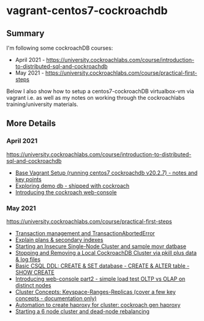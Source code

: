 # vagrant-centos7-cockroachdb



## Summary

I'm following some cockroachDB courses:
* April 2021 - https://university.cockroachlabs.com/course/introduction-to-distributed-sql-and-cockroachdb
* May 2021 - https://university.cockroachlabs.com/course/practical-first-steps


Below I also show how to setup a centos7-cockroachDB virtualbox-vm via vagrant i.e. as well as my notes on working through the cockroachlabs training/university materials.


## More Details 

### April 2021 

https://university.cockroachlabs.com/course/introduction-to-distributed-sql-and-cockroachdb

* [Base Vagrant Setup (running centos7 cockroachdb v20.2.7) - notes and key points](Base-Vagrant-Setup.md)
* [Exploring demo db - shipped with cockroach](demo_db.md)
* [Introducing the cockroach web-console](Introducing-web-console.md) 


### May 2021 

https://university.cockroachlabs.com/course/practical-first-steps

* [Transaction management and TransactionAbortedError](Transaction_management.md)
* [Explain plans & secondary indexes](Explain_plans-and-secondary_indexes.md)
* [Starting an Insecure Single-Node Cluster and sample movr datbase](Start-an-Insecure-Single-Node-Cluster.md)
* [Stopping and Removing a Local CockroachDB Cluster via pkill plus data & log files](Stopping-Local-Cockroach-via-pkill.md)
* [Basic CSQL DDL: CREATE & SET database - CREATE & ALTER table - SHOW CREATE](CREATE_SET_DATABASE-CREATE_ALTER_TABLE.md)
* [Introducing web-console part2 - simple load test OLTP vs OLAP on distinct nodes](Introducing-web-console-part2.md)
* [Cluster Concepts: Keyspace-Ranges-Replicas (cover a few key concepts - documentation only)](Cluster-Concepts_Keyspace-Ranges-Replicas.md)
* [Automation to create haproxy for cluster: cockroach gen haproxy ](cockroach-gen-haproxy.md)
* [Starting a 6 node cluster and dead-node rebalancing](6node-cluster-dead-node-rebalanced.md)

